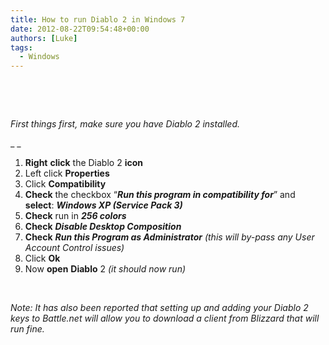 ```yaml
---
title: How to run Diablo 2 in Windows 7
date: 2012-08-22T09:54:48+00:00
authors: [Luke]
tags:
  - Windows
---
```

&nbsp;

&nbsp;

_First things first, make sure you have Diablo 2 installed._

_ _

<ol start="1">
  <li>
    <strong>Right</strong> <strong>click</strong> the Diablo 2 <strong>icon</strong>
  </li>
  <li>
    Left click <strong>Properties</strong>
  </li>
  <li>
    Click <strong>Compatibility</strong>
  </li>
  <li>
    <strong>Check</strong> the checkbox “<strong><em>Run this program in compatibility for</em></strong>” and <strong>select</strong>: <strong><em>Windows XP (Service Pack 3)</em></strong>
  </li>
  <li>
    <strong>Check</strong> run in <strong><em>256 colors</em></strong>
  </li>
  <li>
    <strong>Check</strong> <strong><em>Disable Desktop Composition</em></strong>
  </li>
  <li>
    <strong>Check</strong> <strong><em>Run this Program as Administrator</em></strong> <em>(this will by-pass any User Account Control issues)</em>
  </li>
  <li>
    Click <strong>Ok</strong>
  </li>
  <li>
    Now <strong>open</strong> <strong>Diablo</strong> 2 <em>(it should now run)</em>
  </li>
</ol>

&nbsp;

_Note: It has also been reported that setting up and adding your Diablo 2 keys to Battle.net will allow you to download a client from Blizzard that will run fine._